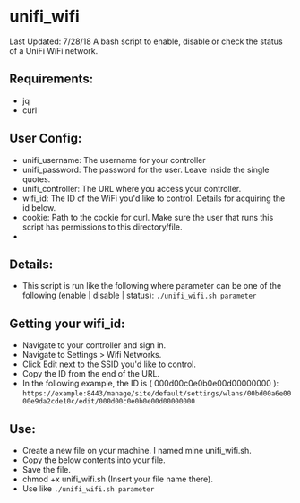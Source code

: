 # unifi_wifi

 Last Updated: 7/28/18
 A bash script to enable, disable or check the status of a UniFi WiFi network.
 ## Requirements:
 
 * jq
 * curl
 
 ## User Config:
 
 * unifi_username: The username for your controller
 * unifi_password: The password for the user. Leave inside the single quotes.
 * unifi_controller: The URL where you access your controller.
 * wifi_id: The ID of the WiFi you'd like to control. Details for acquiring the id below.
 * cookie: Path to the cookie for curl. Make sure the user that runs this script has permissions to this directory/file.
 *  
 ## Details:
 
 * This script is run like the following where parameter can be one of the following (enable | disable | status):
   `./unifi_wifi.sh parameter`
 
 ## Getting your wifi_id:
 
 * Navigate to your controller and sign in.
 * Navigate to Settings > Wifi Networks.
 * Click Edit next to the SSID you'd like to control.
 * Copy the ID from the end of the URL.
 * In the following example, the ID is ( 000d00c0e0b0e00d00000000 ):
   `https://example:8443/manage/site/default/settings/wlans/00bd00a6e0000e9da2cde10c/edit/000d00c0e0b0e00d00000000`
 
 ## Use:
 
 * Create a new file on your machine. I named mine unifi_wifi.sh.
 * Copy the below contents into your file.
 * Save the file.
 * chmod +x unifi_wifi.sh (Insert your file name there).
 * Use like `./unifi_wifi.sh parameter`

